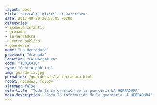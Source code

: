 ```yaml
---
layout: post
title: "Escuela Infantil La Herradura"
date: 2017-09-20 20:57:05 +0200
categories:
- Escuela Infantil
- granada
- la-herradura
- Centro público
- guarderia
name: "La Herradura"
province: "Granada"
location: "La Herradura"
code: "18010410"
type: "Centro público"
img: guarderia.jpg
permalink: /guarderias/la-herradura.html
robot: noindex, follow
sitemap: false
meta-title: "Toda la información de la guardería LA HERRADURA"
meta-description: "Toda la información de la guardería LA HERRADURA"
---
```

